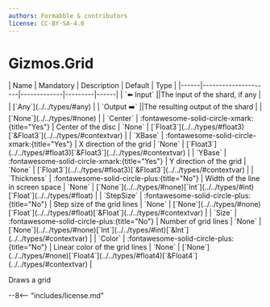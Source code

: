 ```yaml
---
authors: Formabble & contributors
license: CC-BY-SA-4.0
---
```



# Gizmos.Grid

<div class="sh-parameters" markdown="1">
| Name | Mandatory | Description | Default | Type |
|------|---------------------|-------------|---------|------|
| `⬅️ Input` ||The input of the shard, if any | | [`Any`](../../types/#any) |
| `Output ➡️` ||The resulting output of the shard | | [`None`](../../types/#none) |
| `Center` | :fontawesome-solid-circle-xmark:{title="Yes"}  | Center of the disc | `None` | [`Float3`](../../types/#float3)[`&Float3`](../../types/#contextvar) |
| `XBase` | :fontawesome-solid-circle-xmark:{title="Yes"}  | X direction of the grid | `None` | [`Float3`](../../types/#float3)[`&Float3`](../../types/#contextvar) |
| `YBase` | :fontawesome-solid-circle-xmark:{title="Yes"}  | Y direction of the grid | `None` | [`Float3`](../../types/#float3)[`&Float3`](../../types/#contextvar) |
| `Thickness` | :fontawesome-solid-circle-plus:{title="No"}  | Width of the line in screen space | `None` | [`None`](../../types/#none)[`Int`](../../types/#int)[`Float`](../../types/#float) |
| `StepSize` | :fontawesome-solid-circle-plus:{title="No"}  | Step size of the grid lines | `None` | [`None`](../../types/#none)[`Float`](../../types/#float)[`&Float`](../../types/#contextvar) |
| `Size` | :fontawesome-solid-circle-plus:{title="No"}  | Number of grid lines | `None` | [`None`](../../types/#none)[`Int`](../../types/#int)[`&Int`](../../types/#contextvar) |
| `Color` | :fontawesome-solid-circle-plus:{title="No"}  | Linear color of the grid lines | `None` | [`None`](../../types/#none)[`Float4`](../../types/#float4)[`&Float4`](../../types/#contextvar) |

</div>

Draws a grid

--8<-- "includes/license.md"

